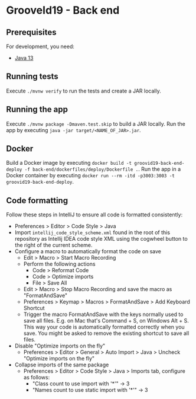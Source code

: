 # GrooveId19 - Back end

## Prerequisites

For development, you need:

- [Java 13](https://openjdk.java.net/projects/jdk/13/)

## Running tests

Execute `./mvnw verify` to run the tests and create a JAR locally.

## Running the app

Execute `./mvnw package -Dmaven.test.skip` to build a JAR locally.
Run the app by executing `java -jar target/<NAME_OF_JAR>.jar`.

## Docker

Build a Docker image by executing `docker build -t groovid19-back-end-deploy -f back-end/dockerfiles/deploy/Dockerfile .`.
Run the app in a Docker container by executing `docker run --rm -itd -p3003:3003 -t groovid19-back-end-deploy`.

## Code formatting

Follow these steps in IntelliJ to ensure all code is formatted consistently:

- Preferences > Editor > Code Style > Java
- Import `intellij_code_style_scheme.xml` found in the root of this repository as Intellij IDEA code style XML using the cogwheel button to the right of the current scheme.
- Configure a macro to automatically format the code on save
  - Edit > Macro > Start Macro Recording
  - Perform the following actions
    - Code > Reformat Code
    - Code > Optimize imports
    - File > Save All
  - Edit > Macro > Stop Macro Recording and save the macro as "FormatAndSave"
  - Preferences > Keymap > Macros > FormatAndSave > Add Keyboard Shortcut
  - Trigger the macro FormatAndSave with the keys normally used to save all files.
    E.g. on Mac that's Command + S, on Windows Alt + S.
    This way your code is automatically formatted correctly when you save.
    You might be asked to remove the existing shortcut to save all files.
- Disable "Optimize imports on the fly"
  - Preferences > Editor > General > Auto Import > Java > Uncheck "Optimize imports on the fly"
- Collapse imports of the same package
  - Preferences > Editor > Code Style > Java > Imports tab, configure as follows:
    - "Class count to use import with '\*'" -> 3
    - "Names count to use static import with '\*'" -> 3

